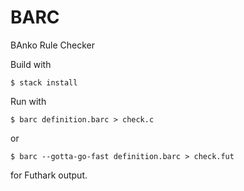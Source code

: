 # BARC

BAnko Rule Checker

Build with

    $ stack install

Run with

    $ barc definition.barc > check.c

or

    $ barc --gotta-go-fast definition.barc > check.fut

for Futhark output.
